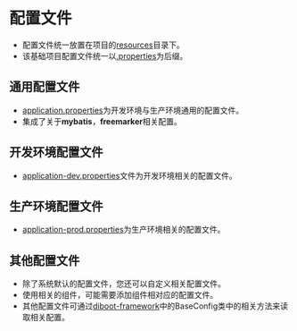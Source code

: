 # 配置文件

* 配置文件统一放置在项目的[resources]()目录下。
* 该基础项目配置文件统一以[.properties]()为后缀。

## 通用配置文件

* [application.properties]()为开发环境与生产环境通用的配置文件。
* 集成了关于**mybatis**，**freemarker**相关配置。

## 开发环境配置文件

* [application-dev.properties]()文件为开发环境相关的配置文件。

## 生产环境配置文件

* [application-prod.properties]()为生产环境相关的配置文件。

## 其他配置文件

* 除了系统默认的配置文件，您还可以自定义相关配置文件。
* 使用相关的组件，可能需要添加组件相对应的配置文件。
* 其他配置文件可通过[diboot-framework]()中的BaseConfig类中的相关方法来读取相关配置。

